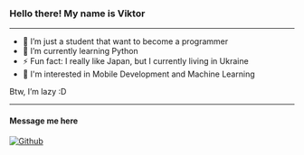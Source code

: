 ### Hello there! My name is Viktor

------

- 🔭 I’m just a student that want to become a programmer
- 🌱 I’m currently learning Python
- ⚡ Fun fact: I really like Japan, but I currently living in Ukraine
- 🔋 I'm interested in Mobile Development and Machine Learning

Btw, I’m lazy :D

------

#### Message me here 
[![Github](https://img.shields.io/badge/TELEGRAM-Astrid-blue?style=for-the-badge&logo=telegram)](https://t.me/astr1dacc)
